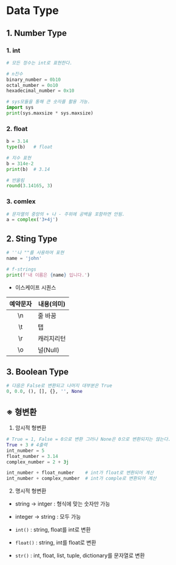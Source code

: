 # Data Type



## 1. Number Type

### 1.  int

```python
# 모든 정수는 int로 표현한다.

# n진수
binary_number = 0b10
octal_number = 0o10
hexadecimal_number = 0x10

# sys모듈을 통해 큰 숫자를 활용 가능.
import sys
print(sys.maxsize * sys.maxsize)
```



### 2. float

```python
b = 3.14
type(b)   # float

# 지수 표현
b = 314e-2
print(b)  # 3.14

# 반올림
round(3.14165, 3)
```



### 3. comlex

```python
# 문자열의 중앙의 + 나 - 주위에 공백을 포함하면 안됨.
a = complex('3+4j')
```



## 2. Sting Type

```python
# ''나 ""를 사용하여 표현
name = 'john'

# f-strings
print(f'내 이름은 {name} 입니다.')
```

- 이스케이프 시퀀스

| 예약문자 | 내용(의미) |
| :------: | ---------- |
|    \n    | 줄 바꿈    |
|    \t    | 탭         |
|    \r    | 캐리지리턴 |
|    \o    | 널(Null)   |



## 3. Boolean Type

``` python
# 다음은 False로 변환되고 나머지 대부분은 True
0, 0.0, (), [], {}, '', None
```



## ※ 형변환

1. 암시적 형변환

```python
# True = 1, False = 0으로 변환 그러나 None은 0으로 변환되지는 않는다.
True + 3 # 4출력
int_number = 5
float_number = 3.14
complex_number = 2 + 3j

int_number + float_number    # int가 float로 변환되어 계산
int_number + complex_number  # int가 comple로 변환되어 계산
```

2. 명시적 형변환

- string -> intger : 형식에 맞는 숫자만 가능
- integer -> string : 모두 가능

- `int()` : string, float를 int로 변환
- `float()` : string, int를 float로 변환
- `str()` : int, float, list, tuple, dictionary를 문자열로 변환